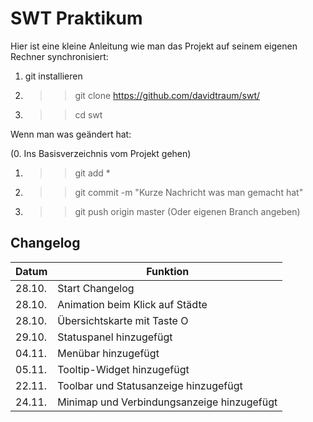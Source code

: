# SWT Praktikum

Hier ist eine kleine Anleitung wie man das Projekt auf seinem eigenen Rechner synchronisiert:

1. git installieren
2. >> git clone https://github.com/davidtraum/swt/
3. >> cd swt

Wenn man was geändert hat:

(0. Ins Basisverzeichnis vom Projekt gehen)
1. >> git add *
1. >> git commit -m "Kurze Nachricht was man gemacht hat"
2. >> git push origin master (Oder eigenen Branch angeben)

## Changelog

Datum|Funktion
-----|--------
28.10.|Start Changelog
28.10.|Animation beim Klick auf Städte
28.10.|Übersichtskarte mit Taste O
29.10.|Statuspanel hinzugefügt
04.11.|Menübar hinzugefügt
05.11.|Tooltip-Widget hinzugefügt
22.11.|Toolbar und Statusanzeige hinzugefügt
24.11.|Minimap und Verbindungsanzeige hinzugefügt
